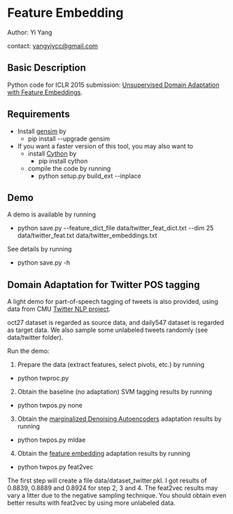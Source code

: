 # Feature Embedding #

Author: Yi Yang

contact: yangyiycc@gmail.com

## Basic Description ##

Python code for ICLR 2015 submission: [Unsupervised Domain Adaptation with Feature Embeddings](http://arxiv.org/pdf/1412.4385v1.pdf).

## Requirements ##

* Install [gensim](https://github.com/piskvorky/gensim) by 
  * pip install --upgrade gensim 
* If you want a faster version of this tool, you may also want to 
  * install [Cython](http://cython.org/) by
    * pip install cython 
  * compile the code by running 
    * python setup.py build_ext --inplace

## Demo ##

A demo is available by running 
* python save.py --feature_dict_file data/twitter_feat_dict.txt --dim 25 data/twitter_feat.txt data/twitter_embeddings.txt

See details by running
* python save.py -h

## Domain Adaptation for Twitter POS tagging ##

A light demo for part-of-speech tagging of tweets is also provided, using data from CMU [Twitter NLP project](https://github.com/brendano/ark-tweet-nlp/). 

oct27 dataset is regarded as source data, and daily547 dataset is regarded as target data. We also sample some unlabeled tweets randomly (see data/twitter folder).

Run the demo:

1. Prepare the data (extract features, select pivots, etc.) by running
  * python twproc.py
2. Obtain the baseline (no adaptation) SVM tagging results by running
  * python twpos.py none
3. Obtain the [marginalized Denoising Autoencoders](http://www.cc.gatech.edu/~yyang319/download/yang-acl-2014.pdf) adaptation results by running
  * python twpos.py mldae
4. Obtain the [feature embedding](http://arxiv.org/pdf/1412.4385v1.pdf) adaptation results by running
  * python twpos.py feat2vec
  
  
The first step will create a file data/dataset_twitter.pkl. I got results of 0.8839, 0.8889 and 0.8924 for step 2, 3 and 4. The feat2vec results may vary a litter due to the negative sampling technique. You should obtain even better results with feat2vec by using more unlabeled data.
